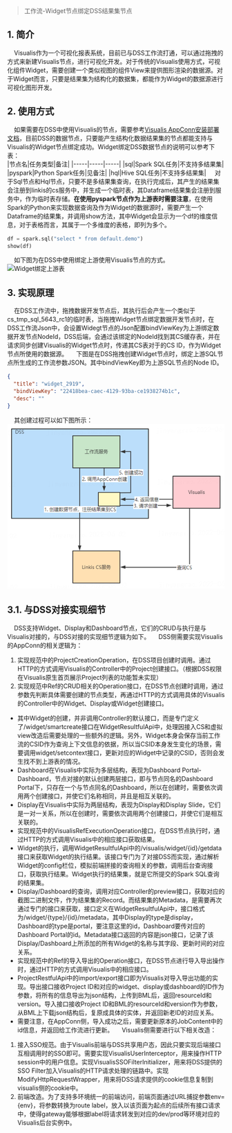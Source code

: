 > 工作流-Widget节点绑定DSS结果集节点

## 1. 简介

&nbsp;&nbsp;&nbsp;&nbsp;Visualis作为一个可视化报表系统，目前已与DSS工作流打通，可以通过拖拽的方式来新建Visualis节点，进行可视化开发。对于传统的Visualis使用方式，可视化组件Widget，需要创建一个类似视图的组件View来提供图形渲染的数据源。对于Widget而言，只要是结果集为结构化的数据集，都能作为Widget的数据源进行可视化图形开发。

## 2. 使用方式
&nbsp;&nbsp;&nbsp;&nbsp;如果需要在DSS中使用Visualis的节点，需要参考[Visualis AppConn安装部署文档]()，目前DSS的数据节点，只要能产生结构化数据结果集的节点都能支持与Visualis的Widget节点绑定成功。Widget绑定DSS数据节点的说明可以参考下表：  
|节点名|任务类型|备注|
|-----|-----|-----|
|sql|Spark SQL任务|不支持多结果集|
|pyspark|Python Spark任务|见备注|
|hql|Hive SQL任务|不支持多结果集|
&nbsp;&nbsp;&nbsp;&nbsp;对于Sql节点和Hql节点，只要不是多结果集查询，在执行完成后，其产生的结果集会注册到linkis的cs服务中，并生成一个临时表，其Dataframe结果集会注册到服务中，作为临时表存储。**在使用pyspark节点作为上游表时需要注意**，在使用Spark的Python来实现数据查询及作为Widget的数据源时，需要产生一个Dataframe的结果集，并调用show方法，其中Widget会显示为一个df的维度信息，对于表格而言，其属于一个多维度的表格，即列为多个。
```python
df = spark.sql("select * from default.demo")
show(df)
```
&nbsp;&nbsp;&nbsp;&nbsp;如下图为在DSS中使用绑定上游使用Visualis节点的方式。
![Widget绑定上游表]()

## 3. 实现原理
&nbsp;&nbsp;&nbsp;&nbsp;在DSS工作流中，拖拽数据开发节点后，其执行后会产生一个类似于cs_tmp_sql_5643_rc1的临时表，当拖拽Widget节点绑定数据开发节点时，在DSS工作流Json中，会设置Widegt节点的Json配置bindViewKey为上游绑定数据开发节点NodeId，DSS后端，会通过该绑定的NodeId找到其CS缓存表，并在请求同步创建Visualis的Widget节点时，传递其CS表对于的CS ID，作为Widget节点所使用的数据源。
&nbsp;&nbsp;&nbsp;&nbsp;下图是在DSS拖拽创建Widget节点时，绑定上游SQL节点所生成的工作流参数JSON。其中bindViewKey即为上游SQL节点的Node ID。
```json
{
  "title": "widget_2919",
  "bindViewKey": "22418bea-caec-4129-93ba-ce1938274b1c",
  "desc": ""
}
```
&nbsp;&nbsp;&nbsp;&nbsp;其创建过程可以如下图所示：
![绑定数据节点](../images/sql_databind.png)

## 3.1. 与DSS对接实现细节
&nbsp;&nbsp;&nbsp;&nbsp;DSS支持Widget、Display和Dashboard节点，它们的CRUD与执行是与Visualis对接的，与DSS对接的实现细节逻辑为如下。
&nbsp;&nbsp;&nbsp;&nbsp;DSS侧需要实现Visualis的AppConn的相关逻辑为：
1. 实现规范中的ProjectCreationOperation，在DSS项目创建时调用。通过HTTP的方式调用Visualis的Controller中的Project创建接口。（根据DSS权限在Visualis原生首页展示Project列表的功能暂未实现）
2. 实现规范中Ref的CRUD相关的Operation接口，在DSS节点创建时调用，通过参数先判断具体需要创建的节点类型，再通过HTTP的方式调用具体的Visualis的Controller中的Widget、Display或Widget创建接口。
  * 其中Widget的创建，并非调用Controller的默认接口，而是专门定义了/widget/smartcreate接口在WidgetResultfulApi中，处理因接入CS和虚拟view改造后需要处理的一些额外的逻辑。另外，Widget本身会保存当前工作流的CSID作为查询上下文信息的依据，所以当CSID本身发生变化的场景，需要调用widget/setcontext接口，更新对应的Widget中记录的CSID，否则会发生找不到上游表的情况。
  * Dashboard在Visualis中实际为多层结构，表现为Dashboard Portal-Dashboard，节点对接的默认创建两层接口，即与节点同名的Dashboard Portal下，只存在一个与节点同名的Dashboard，所以在创建时，需要依次调用两个创建接口，并使它们名称相同，并且是相互关联的。
  * Display在Visualis中实际为两层结构，表现为Display和Display Slide，它们是一对一关系，所以在创建时，需要依次调用两个创建接口，并使它们是相互关联的。
  * 实现规范中的VisualisRefExecutionOperation接口，在DSS节点执行时，通过HTTP的方式调用Visualis中的相应接口获取结果。
  * Widget的执行，调用WidgetResultfulApi中的/visualis/widget/{id}/getdata接口来获取Widget的执行结果。该接口专门为了对接DSS而实现，通过解析Widget的config栏位，模拟前端拼接的查询相关的参数，调用后台查询接口，获取执行结果。Widget执行的结果集，就是它所提交的Spark SQL查询的结果集。
  * Display/Dashboard的查询，调用对应Controller的preview接口，获取对应的截图二进制文件，作为结果集的Record。而结果集的Metadata，是需要再次通过专门的接口来获取，接口定义在WidgetResultfulApi中，接口格式为/widget/{type}/{id}/metadata，其中Display的type是display，Dashboard的type是portal，要注意这里的id，Dashboard要传对应的Dashboard Portal的id。Metadata接口返回的内容是json接口，记录了该Display/Dashboard上所添加的所有Widget的名称与其字段、更新时间的对应关系。
  * 实现规范中的Ref的导入导出的Operation接口，在DSS节点进行导入导出操作时，通过HTTP的方式调用Visualis中的相应接口。
  * ProjectRestfulApi中的import/export接口即为Visualis对导入导出功能的实现。导出接口接收Project ID和对应的widget、display或dashboard的ID作为参数，将所有的信息导出为json结构，上传到BML后，返回resourceId和version。导入接口接收Project ID和BML的resourceId和version作为参数，从BML上下载json结构后，复原成具体的实体，并返回新老ID的对应关系。
 *	需要注意，在AppConn侧，导入成功之后，需要更新原本的JobContent中的id信息，并返回给工作流进行更新。
&nbsp;&nbsp;&nbsp;&nbsp;Visualis侧需要进行以下相关改造：
1. 接入SSO规范。由于Visualis前端与DSS共享用户态，因此只要实现后端接口互相调用时的SSO即可。需要实现VisualisUserInterceptor，用来操作HTTP session中的用户信息。实现VisualisSSOFilterInitializer，用来将DSS提供的SSO Filter加入Visualis的HTTP请求处理的链路中。实现ModifyHttpRequestWrapper，用来将DSS请求提供的cookie信息复制到visualis侧的cookie中。
2. 前端改造。为了支持多环境统一的前端访问，前端页面通过URL捕捉参数env={env}，将参数转换为route label，放入以该页面为起点的后续所有接口请求中，使得gateway能够根据label将请求转发到对应的dev/prod等环境对应的Visualis后台实例中。
